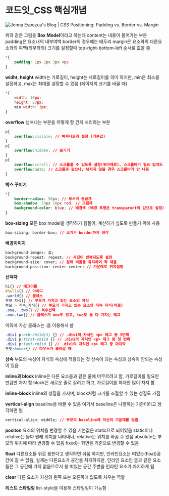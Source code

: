 # 코드잇_CSS 핵심개념

![Jenna Espezua's Blog | CSS Positioning: Padding vs. Border vs. Margin](https://espezua.github.io/blog/imgs/boxmodel.png)

위와 같은 그림을 **Box Model**이라고 하는데
content는 내용이 들어가는 부분
padding은 요소내의 내부여백
border의 경우에는 테두리
margin은 요소와의 다른요소와의 여백(외부와의)
크기를 설정할때 top-right-bottom-left 순서로 값을 줌

```css
*{
    padding: 1px 2px 3px 4px
}
```



**widht, height**
width는 가로길이, height는 세로길이를 의미
하지만, min은 최소를 설정하고, max는 최대를 설정할 수 있음 (페이지의 크기를 바꿀 때)

``` javascript
*{
    width: 10px;
    height: 20px;
    min-width: 3px;
}
```



**overflow**
넘쳐나는 부분을 어떻게 할 건지 처리하는 부분

```css
p{
    overflow:visible; // 삐져나오게 설정 (기본값)
}
p{
    overflow:hidden; // 숨기기
}
p{
    overflow:scroll; // 스크롤할 수 있도록 설정(위아래로), 스크롤바가 필요 없어도 나옴
    overflow:auto; // 스크롤과 같으나, 넘치지 않을 경우 스크롤바가 안 나옴
}
```



**박스 꾸미기**

``` css
*{
    border-radius: 50px; // 모서리 둥글게
    box-shadow: 50px 10px red; // 그림자
    background-color: blue; // 배경색 (배경 투명은 transparent의 값으로 설정)
}
```



**box-sizing**
모든 box model을 생각하기 힘들어, 계산하기 싶도록 만들기 위해 사용

``` css
box-sizing: border-box; // 크기가 border까지 생각
```



**배경이미지**

```css
background-images: 값;
background-repeat: repeat; // 사진이 반복되도록 설정
background-size: cover; // 원래 비율을 유지하며 꽉 채움
background-position: center center; // 가운데로 위치설정
```



**선택자**

```css
h1{} // 태그이름
#hello{} // 아이디
.world{} // 클래스
부모 자식{} // 부모가 가지고 있는 요소의 자식
부모 > 직속_자식{} // 부모가 가지고 있는 요소의 직속 자식(바로)
.one, .two{} // 복수선택
.one.two{} // 클래스가 one도 있고, two도 둘 다 가지는 태그
```

이외에 가상 클래스는 :을 이용해서 씀

```css
.div1 p:nth-child(3) {} // .div1의 자식인 <p> 태그 중 3번째
.div1 p:first-child {} // .div1의 자식인 <p> 태그 중 첫 번째
.div1 p:last-child {} // .div1의 자식인 <p> 태그 중 마지막
무엇:hover{} // 마우스가 올라갈 때
```



**상속**
부모의 속성이 자식의 속성에 적용되는 것
상속이 되는 속성과 상속이 안되는 속성이 있음



**inline과 block**
inline은 다른 요소들과 같은 줄에 머무르려고 함, 가로길이를 필요한 만큼만 차지 함
block은 새로운 줄로 갈려고 하고, 가로길이를 최대한 많이 차지 함



**inline-block**
inline의 성질을 가지며, block처럼 크기를 조절할 수 있는 성질도 가짐



**vertical-align**
baseline을 바꿀 수 있음
여기서 baseline은 나열하는 기준이라고 생각하면 됨

```css
vertical-align: middle; // 부모의 baseline에 자신의 가운데를 맞춤
```



**positon**
요소의 위치를 변경할 수 있음
기본값은 static으로 되어있음
static이나 relative는 둘다 원래 위치를 나타내나, relative는 위치를 바꿀 수 있음
absolute는 부모의 위치에 따라 변경할 수 있음
fixed는 화면을 기준으로 변경할 수 있음



**float**
다른요소들 위로 붕뜬다고 생각하면 쉬움
하지만, 인라인요소는 떠있는(float)공간에 갈 수 없음, 실제는 다른요소가 공간을 차지하지만, 인라인 요소인 글과 같은 요소들은 그 공간에 가지 없음으로서 붕 떠있는 공간 주변을 인라인 요소가 차지하게 됨



**clear**
다른 요소가 자신의 왼쪽 또는 오른쪽에 없도록 치우는 역할



**리스트 스타일링**
list-style을 이용해 스타일링이 가능함